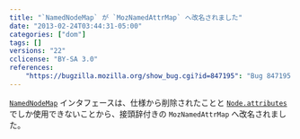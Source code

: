 ```yaml
---
title: "`NamedNodeMap` が `MozNamedAttrMap` へ改名されました"
date: "2013-02-24T03:44:31-05:00"
categories: ["dom"]
tags: []
versions: "22"
cclicense: "BY-SA 3.0"
references:
    "https://bugzilla.mozilla.org/show_bug.cgi?id=847195": "Bug 847195 – Make NamedNodeMap only deal with Attrs"
---
```

[`NamedNodeMap`](https://developer.mozilla.org/ja/docs/Web/API/NamedNodeMap) インタフェースは、仕様から削除されたことと [`Node.attributes`](https://developer.mozilla.org/ja/docs/Web/API/Node.attributes) でしか使用できないことから、接頭辞付きの `MozNamedAttrMap` へ改名されました。
